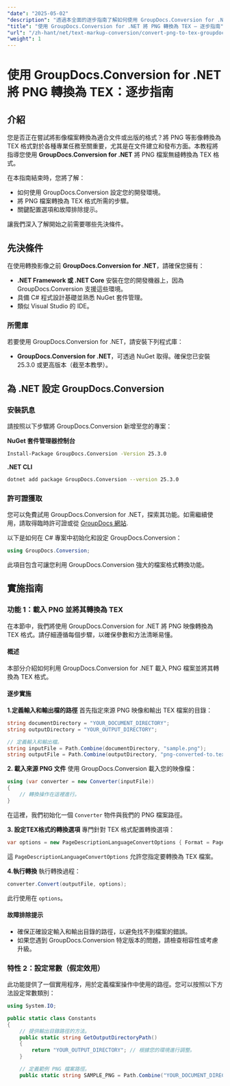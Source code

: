 ```yaml
---
"date": "2025-05-02"
"description": "透過本全面的逐步指南了解如何使用 GroupDocs.Conversion for .NET 將 PNG 映像轉換為 TEX 格式。"
"title": "使用 GroupDocs.Conversion for .NET 將 PNG 轉換為 TEX — 逐步指南"
"url": "/zh-hant/net/text-markup-conversion/convert-png-to-tex-groupdocs-net/"
"weight": 1
---
```


# 使用 GroupDocs.Conversion for .NET 將 PNG 轉換為 TEX：逐步指南

## 介紹

您是否正在嘗試將影像檔案轉換為適合文件或出版的格式？將 PNG 等影像轉換為 TEX 格式對於各種專業任務至關重要，尤其是在文件建立和發布方面。本教程將指導您使用 **GroupDocs.Conversion for .NET** 將 PNG 檔案無縫轉換為 TEX 格式。

在本指南結束時，您將了解：
- 如何使用 GroupDocs.Conversion 設定您的開發環境。
- 將 PNG 檔案轉換為 TEX 格式所需的步驟。
- 關鍵配置選項和故障排除提示。

讓我們深入了解開始之前需要哪些先決條件。

## 先決條件

在使用轉換影像之前 **GroupDocs.Conversion for .NET**，請確保您擁有：
- **.NET Framework 或 .NET Core** 安裝在您的開發機器上，因為 GroupDocs.Conversion 支援這些環境。
- 具備 C# 程式設計基礎並熟悉 NuGet 套件管理。
- 類似 Visual Studio 的 IDE。

### 所需庫

若要使用 GroupDocs.Conversion for .NET，請安裝下列程式庫：
- **GroupDocs.Conversion for .NET**，可透過 NuGet 取得。確保您已安裝 25.3.0 或更高版本（截至本教學）。

## 為 .NET 設定 GroupDocs.Conversion

### 安裝訊息

請按照以下步驟將 GroupDocs.Conversion 新增至您的專案：

**NuGet 套件管理器控制台**
```bash
Install-Package GroupDocs.Conversion -Version 25.3.0
```

**\.NET CLI**
```bash
dotnet add package GroupDocs.Conversion --version 25.3.0
```

### 許可證獲取

您可以免費試用 GroupDocs.Conversion for .NET，探索其功能。如需繼續使用，請取得臨時許可證或從 [GroupDocs 網站](https://purchase。groupdocs.com/buy).

以下是如何在 C# 專案中初始化和設定 GroupDocs.Conversion：
```csharp
using GroupDocs.Conversion;
```
此項目包含可讓您利用 GroupDocs.Conversion 強大的檔案格式轉換功能。

## 實施指南

### 功能 1：載入 PNG 並將其轉換為 TEX

在本節中，我們將使用 GroupDocs.Conversion for .NET 將 PNG 映像轉換為 TEX 格式。請仔細遵循每個步驟，以確保參數和方法清晰易懂。

#### 概述

本部分介紹如何利用 GroupDocs.Conversion for .NET 載入 PNG 檔案並將其轉換為 TEX 格式。

#### 逐步實施

**1.定義輸入和輸出檔的路徑**
首先指定來源 PNG 映像和輸出 TEX 檔案的目錄：
```csharp
string documentDirectory = "YOUR_DOCUMENT_DIRECTORY";
string outputDirectory = "YOUR_OUTPUT_DIRECTORY";

// 定義輸入和輸出檔。
string inputFile = Path.Combine(documentDirectory, "sample.png");
string outputFile = Path.Combine(outputDirectory, "png-converted-to.tex");
```

**2. 載入來源 PNG 文件**
使用 GroupDocs.Conversion 載入您的映像檔：
```csharp
using (var converter = new Converter(inputFile))
{
    // 轉換操作在這裡進行。
}
```
在這裡，我們初始化一個 `Converter` 物件與我們的 PNG 檔案路徑。

**3. 設定TEX格式的轉換選項**
專門針對 TEX 格式配置轉換選項：
```csharp
var options = new PageDescriptionLanguageConvertOptions { Format = PageDescriptionLanguageFileType.Tex };
```
這 `PageDescriptionLanguageConvertOptions` 允許您指定要轉換為 TEX 檔案。

**4.執行轉換**
執行轉換過程：
```csharp
converter.Convert(outputFile, options);
```
此行使用在 `options`。

#### 故障排除提示
- 確保正確設定輸入和輸出目錄的路徑，以避免找不到檔案的錯誤。
- 如果您遇到 GroupDocs.Conversion 特定版本的問題，請檢查相容性或考慮升級。

### 特性 2：設定常數（假定效用）

此功能提供了一個實用程序，用於定義檔案操作中使用的路徑。您可以按照以下方法設定常數類別：
```csharp
using System.IO;

public static class Constants
{
    // 提供輸出目錄路徑的方法。
    public static string GetOutputDirectoryPath()
    {
        return "YOUR_OUTPUT_DIRECTORY"; // 根據您的環境進行調整。
    }

    // 定義範例 PNG 檔案路徑。
    public static string SAMPLE_PNG = Path.Combine("YOUR_DOCUMENT_DIRECTORY\